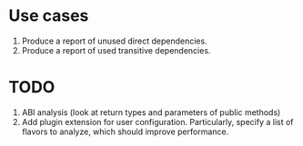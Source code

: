 # Use cases
1. Produce a report of unused direct dependencies.
1. Produce a report of used transitive dependencies.

# TODO
1. ABI analysis (look at return types and parameters of public methods)
2. Add plugin extension for user configuration.
Particularly, specify a list of flavors to analyze, which should improve performance.